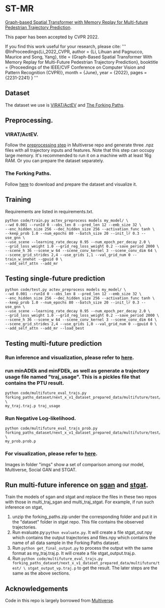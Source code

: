 # ST-MR
[Graph-based Spatial Transformer with Memory Replay for Multi-future Pedestrian Trajectory Prediction](https://openaccess.thecvf.com/content/CVPR2022/html/Li_Graph-Based_Spatial_Transformer_With_Memory_Replay_for_Multi-Future_Pedestrian_Trajectory_CVPR_2022_paper.html).

This paper has been accepted by CVPR 2022.

If you find this work useful for your research, please cite:
'''
@InProceedings{Li_2022_CVPR,
    author    = {Li, Lihuan and Pagnucco, Maurice and Song, Yang},
    title     = {Graph-Based Spatial Transformer With Memory Replay for Multi-Future Pedestrian Trajectory Prediction},
    booktitle = {Proceedings of the IEEE/CVF Conference on Computer Vision and Pattern Recognition (CVPR)},
    month     = {June},
    year      = {2022},
    pages     = {2231-2241}
}
'''

## Dataset
The dataset we use is [VIRAT/ActEV](https://actev.nist.gov/) and [The Forking Paths](https://github.com/JunweiLiang/Multiverse).

## Preprocessing.
### VIRAT/ActEV.
Follow the [preprocessing step](https://github.com/JunweiLiang/Multiverse/blob/master/TRAINING.md#step-1-preprocess) in Multiverse repo and generate three .npz files with all trajectory inputs and features. Note that this step can occupy large memory. It's recommended to run it on a machine with at least 16g RAM. Or you can prepare the dataset separately.
### The Forking Paths.
Follow [here](https://github.com/JunweiLiang/Multiverse/blob/master/forking_paths_dataset/README.md#annotations) to download and prepare the dataset and visualize it. 

## Training

Requirements are listed in requirements.txt.

```
python code/train.py actev_preprocess models my_model/ \
--wd 0.001 --runId 0 --obs_len 8 --pred_len 12 --emb_size 32 \
--enc_hidden_size 256 --dec_hidden_size 256 --activation_func tanh \
--keep_prob 1.0 --num_epochs 80 --batch_size 20 --init_lr 0.3 --use_gnn \
--use_scene --learning_rate_decay 0.95 --num_epoch_per_decay 2.0 \
--grid_loss_weight 1.0 --grid_reg_loss_weight 0.2 --save_period 2000 \
--scene_h 36 --scene_w 64 --scene_conv_kernel 3 --scene_conv_dim 64 \
--scene_grid_strides 2,4 --use_grids 1,1 --val_grid_num 0 --train_w_onehot --gpuid 0 \
--add_self_attn --add_mr
```

## Testing single-future prediction
```
python code/test.py actev_preprocess models my_model/ \
--wd 0.001 --runId 0 --obs_len 8 --pred_len 12 --emb_size 32 \
--enc_hidden_size 256 --dec_hidden_size 256 --activation_func tanh \
--keep_prob 1.0 --num_epochs 80 --batch_size 20 --init_lr 0.3 --use_gnn \
--use_scene --learning_rate_decay 0.95 --num_epoch_per_decay 2.0 \
--grid_loss_weight 1.0 --grid_reg_loss_weight 0.2 --save_period 2000 \
--scene_h 36 --scene_w 64 --scene_conv_kernel 3 --scene_conv_dim 64 \
--scene_grid_strides 2,4 --use_grids 1,0 --val_grid_num 0 --gpuid 0 \
--add_self_attn --add_mr --load_best
```

## Testing multi-future prediction
### Run inference and visualization, please refer to [here](https://github.com/JunweiLiang/Multiverse/blob/master/TESTING.md#multi-future-trajectory-prediction).


### run minADEk and minFDEk, as well as generate a trajectory usage file named "traj_usage". This is a pickles file that contains the PTU result.
```
python code/multifuture_eval_trajs.py forking_paths_dataset/next_x_v1_dataset_prepared_data/multifuture/test/ \
my_traj.traj.p traj_usage
```

### Run Negative Log-likelihood.
```
python code/multifuture_eval_trajs_prob.py forking_paths_dataset/next_x_v1_dataset_prepared_data/multifuture/test/ \
my_prob.prob.p
```

### For visualization, please refer to [here](https://github.com/JunweiLiang/Multiverse/blob/master/TESTING.md#visualization).
Images in folder "imgs" show a set of comparison among our model, Multiverse, Social GAN and STGAT.


## Run multi-future inference on [sgan](https://github.com/agrimgupta92/sgan) and [stgat](https://github.com/huang-xx/STGAT).
Train the models of sgan and stgat and replace the files in these two repos with those in multi_traj_sgan and multi_traj_stgat. 
For example, if run such inference on stgat, 
1. unzip the forking_paths.zip under the corresponding folder and put it in the "dataset" folder in stgat repo. This file contains the observed trajectories.
2. Run evaluate.py:```python evaluate.py```. It will create a file stgat_out.npy which contains the output trajectories and files.npy which contains the name of all data sample in the Forking Paths dataset.
3. Run ```python get_final_output.py``` to process the output with the same format as my_traj.traj.p. It will create a file stgat_output.traj.p.
4. Run ```python code/multifuture_eval_trajs.py forking_paths_dataset/next_x_v1_dataset_prepared_data/multifuture/test/ \
stgat_output_vp.traj.p``` to get the result. The later steps are the same as the above sections.


## Acknowledgements
Code in this repo is largely borrowed from [Multiverse](https://github.com/JunweiLiang/Multiverse).

